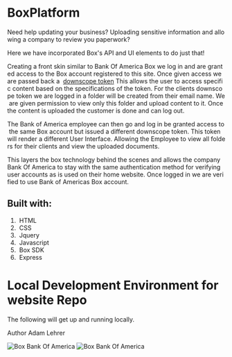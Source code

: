 # BoxPlatform

Need help updating your business? Uploading sensitive information and allowing a company to review you paperwork? 

Here we have incorporated Box's API and UI elements to do just that!

Creating a front skin similar to Bank Of America Box we log in and are granted access to the Box account registered to this site. Once given access we are passed back a  <a href="https://developer.box.com/docs/downscope-tokens">downscope token</a> This allows the user to access specific content based on the specifications of the token. For the clients downscope token we are logged in a folder will be created from their email name. We are given permission to view only this folder and upload content to it. Once the content is uploaded the customer is done and can log out. 

The Bank of America employee can then go and log in be granted access to the same Box account but issued a different downscope token. This token will render a different User Interface. Allowing the Employee to view all folders for their clients and view the uploaded documents. 

This layers the box technology behind the scenes and allows the company Bank Of America to stay with the same authentication method for verifying user accounts as is used on their home website. Once logged in we are verified to use Bank of Americas Box account. 


## Built with:
<ol>
<li> HTML 
<li> CSS 
<li> Jquery
<li> Javascript 
<li> Box SDK
<li> Express
</ol>

# Local Development Environment for website Repo
The following will get up and running locally.

Author
Adam Lehrer

![Box Bank Of America](assets/Box.BofAgif.gif)
![Box Bank Of America](assets/employee.gif)


